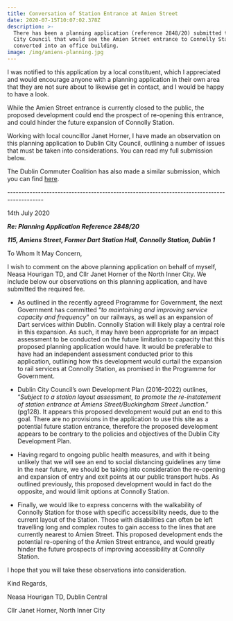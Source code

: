 ```yaml
---
title: Conversation of Station Entrance at Amien Street
date: 2020-07-15T10:07:02.378Z
description: >-
  There has been a planning application (reference 2848/20) submitted to Dublin
  City Council that would see the Amien Street entrance to Connolly Station
  converted into an office building.
image: /img/amiens-planning.jpg
---
```

I was notified to this application by a local constituent, which I appreciated and would encourage anyone with a planning application in their own area that they are not sure about to likewise get in contact, and I would be happy to have a look.

While the Amien Street entrance is currently closed to the public, the proposed development could  end the prospect of re-opening this entrance, and could hinder the future expansion of Connolly Station.

Working with local councillor Janet Horner, I have made an observation on this planning application to Dublin City Council, outlining a number of issues that must be taken into considerations. You can read my full submission below.

The Dublin Commuter Coalition has also made a similar submission, which you can find [here](https://twitter.com/DublinCommuters/status/1283046820931948544?s=20).

\-------------------------------------------------------------------------------------------

14th July 2020

**_Re: Planning Application Reference 2848/20_**

**_115, Amiens Street, Former Dart Station Hall, Connolly Station, Dublin 1_** 

To Whom It May Concern,

I wish to comment on the above planning application on behalf of myself, Neasa Hourigan TD, and Cllr Janet Horner of the North Inner City. We include below our observations on this planning application, and have submitted the required fee.

* As outlined in the recently agreed Programme for Government, the next Government has committed “_to maintaining and improving service capacity and frequency_” on our railways, as well as an expansion of Dart services within Dublin. Connolly Station will likely play a central role in this expansion. As such, it may have been appropriate for an impact assessment to be conducted on the future limitation to capacity that this proposed planning application would have. It would be preferable to have had an independent assessment conducted prior to this application, outlining how this development would curtail the expansion to rail services at Connolly Station, as promised in the Programme for Government.



* Dublin City Council’s own Development Plan (2016-2022) outlines, “_Subject to a station layout assessment, to promote the re-instatement of station entrance at Amiens Street/Buckingham Street Junction_.” (pg128). It appears this proposed development would put an end to this goal. There are no provisions in the application to use this site as a potential future station entrance, therefore the proposed development appears to be contrary to the policies and objectives of the Dublin City Development Plan.



* Havingregard to ongoing public health measures, and with it being unlikely that we will see an end to social distancing guidelines any time in the near future, we should be taking into consideration the re-opening and expansion of entry and exit points at our public transport hubs. As outlined previously, this proposed development would in fact do the opposite, and would limit options at Connolly Station.



* Finally, we would like to express concerns with the walkability of Connolly Station for those with specific accessibility needs, due to the current layout of the Station. Those with disabilities can often be left travelling long and complex routes to gain access to the lines that are currently nearest to Amien Street. This proposed development ends the potential re-opening of the Amien Street entrance, and would greatly hinder the future prospects of improving accessibility at Connolly Station.

I hope that you will take these observations into consideration.

Kind Regards,

Neasa Hourigan TD, Dublin Central

Cllr Janet Horner, North Inner City
